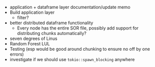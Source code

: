 - application + dataframe layer documentation/update memo
- Build application layer
  - filter?
- better distributed dataframe functionality
  - Every node has the entire SOR file, possibly add support for distributing
      chunks automatically?
- seven degrees of Linus
- Random Forest LUL
- Testing (esp would be good around chunking to ensure no off by one errors)
- investigate if we should use `tokio::spawn_blocking` anywhere
